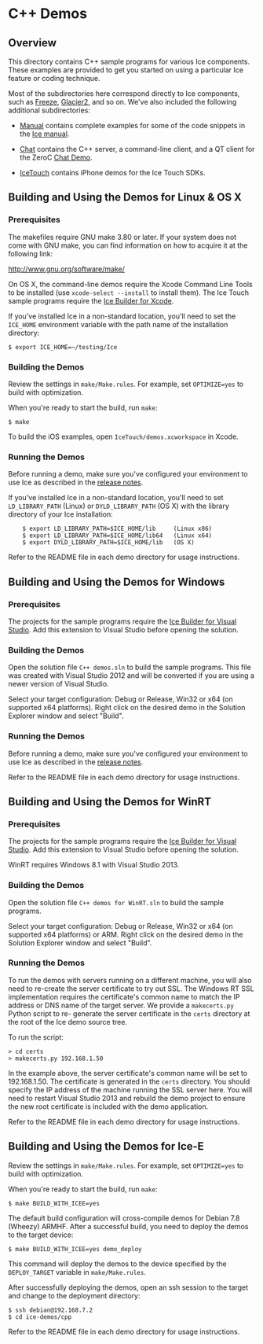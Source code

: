 # C++ Demos

## Overview

This directory contains C++ sample programs for various Ice components. These
examples are provided to get you started on using a particular Ice feature or
coding technique.

Most of the subdirectories here correspond directly to Ice components, such as
[Freeze](./Freeze), [Glacier2](./Glacier2), and so on. We've also included the
following additional subdirectories:

- [Manual](./Manual) contains complete examples for some of the code snippets
in the [Ice manual][1].

- [Chat](./Chat) contains the C++ server, a command-line client,
and a QT client for the ZeroC [Chat Demo][2].

- [IceTouch](./IceTouch) contains iPhone demos for the Ice Touch SDKs.

## Building and Using the Demos for Linux & OS X

### Prerequisites

The makefiles require GNU make 3.80 or later. If your system does not come
with GNU make, you can find information on how to acquire it at the
following link:

http://www.gnu.org/software/make/

On OS X, the command-line demos require the Xcode Command Line Tools to be
installed (use `xcode-select --install` to install them). The Ice Touch sample
programs require the [Ice Builder for Xcode][3].

If you've installed Ice in a non-standard location, you'll need to set the
`ICE_HOME` environment variable with the path name of the
installation directory:

    $ export ICE_HOME=~/testing/Ice

### Building the Demos

Review the settings in `make/Make.rules`. For example, set `OPTIMIZE=yes`
to build with optimization.

When you're ready to start the build, run `make`:

    $ make

To build the iOS examples, open `IceTouch/demos.xcworkspace` in Xcode.

### Running the Demos

Before running a demo, make sure you've configured your environment to use Ice
as described in the [release notes][4].

If you've installed Ice in a non-standard location, you'll need to set
`LD_LIBRARY_PATH` (Linux) or `DYLD_LIBRARY_PATH` (OS X)
with the library directory of your Ice installation:

        $ export LD_LIBRARY_PATH=$ICE_HOME/lib     (Linux x86)
        $ export LD_LIBRARY_PATH=$ICE_HOME/lib64   (Linux x64)
        $ export DYLD_LIBRARY_PATH=$ICE_HOME/lib   (OS X)

Refer to the README file in each demo directory for usage instructions.

## Building and Using the Demos for Windows

### Prerequisites

The projects for the sample programs require the [Ice Builder for Visual Studio][5].
Add this extension to Visual Studio before opening the solution.

### Building the Demos

Open the solution file `C++ demos.sln` to build the sample programs. This file
was created with Visual Studio 2012 and will be converted if you are using a newer
version of Visual Studio.

Select your target configuration: Debug or Release, Win32 or x64 (on supported x64
platforms). Right click on the desired demo in the Solution Explorer window and
select "Build".

### Running the Demos

Before running a demo, make sure you've configured your environment to use Ice
as described in the [release notes][3].

Refer to the README file in each demo directory for usage instructions.

## Building and Using the Demos for WinRT

### Prerequisites

The projects for the sample programs require the [Ice Builder for Visual Studio][5].
Add this extension to Visual Studio before opening the solution.

WinRT requires Windows 8.1 with Visual Studio 2013.

### Building the Demos

Open the solution file `C++ demos for WinRT.sln` to build the sample programs.

Select your target configuration: Debug or Release, Win32 or x64 (on supported x64
platforms) or ARM. Right click on the desired demo in the Solution Explorer window
and select "Build".

### Running the Demos

To run the demos with servers running on a different machine, you will also need
to re-create the server certificate to try out SSL. The Windows RT SSL
implementation requires the certificate's common name to match the IP address or
DNS name of the target server. We provide a `makecerts.py` Python script to re-
generate the server certificate in the `certs` directory at the root of the Ice
demo source tree.

To run the script:

    > cd certs
    > makecerts.py 192.168.1.50

In the example above, the server certificate's common name will be set to
192.168.1.50. The certificate is generated in the `certs` directory. You
should specify the IP address of the machine running the SSL server here. You
will need to restart Visual Studio 2013 and rebuild the demo project to ensure
the new root certificate is included with the demo application.

Refer to the README file in each demo directory for usage instructions.

## Building and Using the Demos for Ice-E

Review the settings in `make/Make.rules`. For example, set `OPTIMIZE=yes`
to build with optimization.

When you're ready to start the build, run `make`:

    $ make BUILD_WITH_ICEE=yes
    
The default build configuration will cross-compile demos for Debian 7.8
(Wheezy) ARMHF. After a successful build, you need to deploy the demos to
the target device:

    $ make BUILD_WITH_ICEE=yes demo_deploy
    
This command will deploy the demos to the device specified by the 
`DEPLOY_TARGET` variable in `make/Make.rules`.

After successfully deploying the demos, open an ssh session to the target
and change to the deployment directory:

    $ ssh debian@192.168.7.2
    $ cd ice-demos/cpp
    
Refer to the README file in each demo directory for usage instructions.

[1]: https://doc.zeroc.com/display/Ice36/Ice+Manual
[2]: https://zeroc.com/chat/index.html
[3]: https://github.com/zeroc-ice/ice-builder-xcode
[4]: https://doc.zeroc.com/display/Ice36/Ice+Release+Notes
[5]: https://github.com/zeroc-ice/ice-builder-visualstudio
